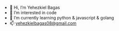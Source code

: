 - 👋 Hi, I’m Yehezkiel Bagas
- 👀 I’m interested in code
- 🌱 I’m currently learning python & javascript & golang
- 📫 yehezkielbagas08@gmail.com

<!---
Yhzklbgs/Yhzklbgs is a ✨ special ✨ repository because its `README.md` (this file) appears on your GitHub profile.
You can click the Preview link to take a look at your changes.
--->
